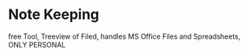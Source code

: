 Note Keeping
============

free Tool, Treeview of Filed, handles MS Office Files and Spreadsheets, ONLY PERSONAL
